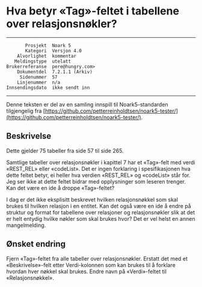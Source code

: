 Hva betyr «Tag»-feltet i tabellene over relasjonsnøkler?
========================================================

 ------------------  ---------------------------------
           Prosjekt  Noark 5
           Kategori  Versjon 4.0
        Alvorlighet  kommentar
       Meldingstype  utelatt
    Brukerreferanse  pere@hungry.com>
        Dokumentdel  7.2.1.1 (Arkiv)
         Sidenummer  57
        Linjenummer  n/a
    Innsendingsdato  ikke sendt inn
 ------------------  ---------------------------------

Denne teksten er del av en samling innspill til Noark5-standarden
tilgjengelig fra
[https://github.com/petterreinholdtsen/noark5-tester/](https://github.com/petterreinholdtsen/noark5-tester/).

Beskrivelse
-----------

Dette gjelder 75 tabeller fra side 57 til side 265.

Samtlige tabeller over relasjonsnøkler i kapittel 7 har et «Tag»-felt
med verdi «REST_REL» eller «codeList».  Det er ingen forklaring i
spesifikasjonen hva dette feltet betyr, ei heller hva verdien
«REST_REL» og «codeList» står for.  Jeg ser ikke at dette feltet
bidrar med opplysninger som leseren trenger. Kan det være en ide å
droppe «Tag»-feltet?

I dag er det ikke eksplisitt beskrevet hvilken relasjonsnøkkel som
skal brukes til hvilken relasjon i en entitet.  Kan det også være en
ide å endre på struktur og format for tabellene over relasjoner og
relasjonsnøkler slik at det er helt entydig hvilke nøkler som skal
brukes hvor?  Det er vel helst en annen mangelmelding.

Ønsket endring
--------------

Fjern «Tag»-feltet fra alle tabeller over relasjonsnøkler.  Erstatt
det med et «Beskrivelse»-felt etter Verdi-kolonnen som kan brukes til
å forklare hvordan hver nøkkel skal brukes.  Endre navn på
«Verdi»-feltet til «Relasjonsnøkkel».
